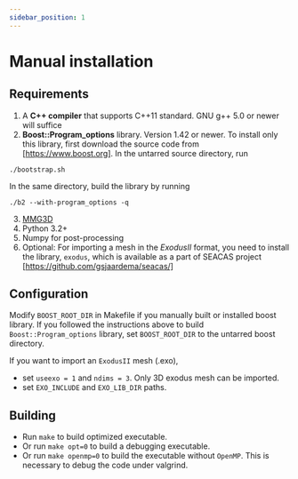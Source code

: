 ```yaml
---
sidebar_position: 1
---
```


# Manual installation

## Requirements

1.  A **C++ compiler** that supports C++11 standard. GNU g++ 5.0 or
    newer will suffice
2.  **Boost::Program_options** library. Version 1.42 or newer. To
    install only this library, first download the source code from
    [https://www.boost.org]. In the untarred source directory, run

``` console
./bootstrap.sh
```

In the same directory, build the library by running

``` console
./b2 --with-program_options -q
```

3.  [MMG3D](https://www.mmgtools.org/mmg-remesher-downloads)
4.  Python 3.2+
5.  Numpy for post-processing
6.  Optional: For importing a mesh in the *ExodusII* format, you need to
    install the library, `exodus`, which is available as a part of
    SEACAS project [https://github.com/gsjaardema/seacas/]

## Configuration

Modify `BOOST_ROOT_DIR` in Makefile if you manually built or installed
boost library. If you followed the instructions above to build
`Boost::Program_options` library, set `BOOST_ROOT_DIR` to the untarred
boost directory.

If you want to import an `ExodusII` mesh (.exo), 
- set `useexo = 1` and `ndims = 3`. Only 3D exodus mesh can be imported. 
- set `EXO_INCLUDE` and `EXO_LIB_DIR` paths.

## Building

-   Run `make` to build optimized executable.
-   Or run `make opt=0` to build a debugging executable.
-   Or run `make openmp=0` to build the executable without `OpenMP`.
    This is necessary to debug the code under valgrind.
